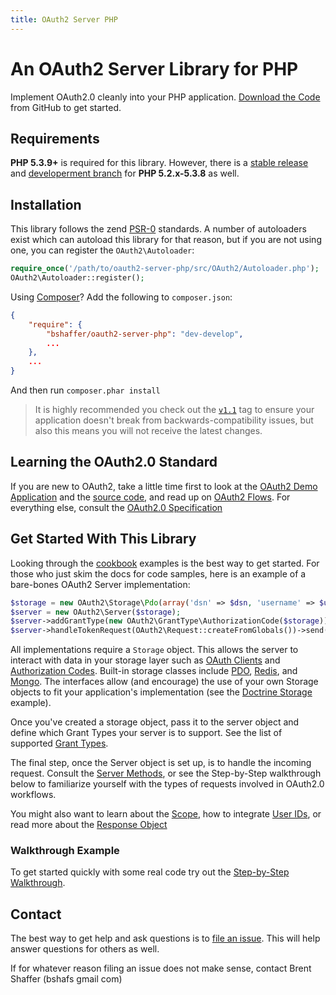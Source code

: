 ```yaml
---
title: OAuth2 Server PHP
---
```


# An OAuth2 Server Library for PHP

Implement OAuth2.0 cleanly into your PHP application.  [Download the Code](https://github.com/bshaffer/oauth2-server-php) from GitHub to get started.

Requirements
------------

**PHP 5.3.9+** is required for this library.  However, there is a [stable release](https://github.com/bshaffer/oauth2-server-php/tree/v0.9) and [developerment branch](https://github.com/bshaffer/oauth2-server-php/tree/php5.2-develop) for **PHP 5.2.x-5.3.8** as well.

Installation
------------

This library follows the zend [PSR-0](https://github.com/php-fig/fig-standards/blob/master/accepted/PSR-0.md) standards.  A number of
autoloaders exist which can autoload this library for that reason, but if you are not using one, you can register the `OAuth2\Autoloader`:

```php
require_once('/path/to/oauth2-server-php/src/OAuth2/Autoloader.php');
OAuth2\Autoloader::register();
```

Using [Composer](http://getcomposer.org)? Add the following to `composer.json`:

```json
{
    "require": {
        "bshaffer/oauth2-server-php": "dev-develop",
        ...
    },
    ...
}
```

And then run `composer.phar install`

> It is highly recommended you check out the [`v1.1`](https://github.com/bshaffer/oauth2-server-php/tree/v1.1) tag to
> ensure your application doesn't break from backwards-compatibility issues, but also this means you
> will not receive the latest changes.

Learning the OAuth2.0 Standard
------------------------------

If you are new to OAuth2, take a little time first to look at the [OAuth2 Demo Application](http://brentertainment.com/oauth2) and the [source code](https://github.com/bshaffer/oauth2-demo-php), and read up on [OAuth2 Flows](http://drupal.org/node/1958718).  For everything else, consult the [OAuth2.0 Specification](http://tools.ietf.org/html/rfc6749)

Get Started With This Library
-----------------------------

Looking through the [cookbook](cookbook) examples is the best way to get started.  For those who just skim the docs for
code samples, here is an example of a bare-bones OAuth2 Server implementation:

```php
$storage = new OAuth2\Storage\Pdo(array('dsn' => $dsn, 'username' => $username, 'password' => $password));
$server = new OAuth2\Server($storage);
$server->addGrantType(new OAuth2\GrantType\AuthorizationCode($storage)); // or any grant type you like!
$server->handleTokenRequest(OAuth2\Request::createFromGlobals())->send();
```

All implementations require a `Storage` object.  This allows the server to interact with data in your storage
layer such as [OAuth Clients](https://github.com/bshaffer/oauth2-server-php/blob/develop/src/OAuth2/Storage/ClientInterface.php) and
[Authorization Codes](https://github.com/bshaffer/oauth2-server-php/blob/develop/src/OAuth2/Storage/AuthorizationCodeInterface.php).
Built-in storage classes include [PDO](https://github.com/bshaffer/oauth2-server-php/blob/develop/src/OAuth2/Storage/Pdo.php),
[Redis](https://github.com/bshaffer/oauth2-server-php/blob/develop/src/OAuth2/Storage/Redis.php), and
[Mongo](https://github.com/bshaffer/oauth2-server-php/blob/develop/src/OAuth2/Storage/Mongo.php).  The interfaces allow (and encourage)
the use of your own Storage objects to fit your application's implementation (see the [Doctrine Storage](cookbook/doctrine) example).

Once you've created a storage object, pass it to the server object and define which Grant Types your server is to support.  See
the list of supported [Grant Types](overview/grant-types).

The final step, once the Server object is set up, is to handle the incoming request.  Consult the [Server Methods](overview/methods), or
see the Step-by-Step walkthrough below to familiarize yourself with the types of requests involved in OAuth2.0 workflows.

You might also want to learn about the [Scope](overview/scope), how to integrate [User IDs](overview/userid), or read more about
the [Response Object](overview/response)

### Walkthrough Example

To get started quickly with some real code try out the [Step-by-Step Walkthrough](cookbook).

Contact
-------

The best way to get help and ask questions is to [file an issue](https://github.com/bshaffer/oauth2-server-php/issues/new).  This will
help answer questions for others as well.

If for whatever reason filing an issue does not make sense, contact Brent Shaffer (bshafs <at> gmail <dot> com)
